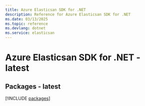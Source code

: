 ```yaml
---
title: Azure Elasticsan SDK for .NET
description: Reference for Azure Elasticsan SDK for .NET
ms.date: 03/13/2025
ms.topic: reference
ms.devlang: dotnet
ms.service: elasticsan
---
```

# Azure Elasticsan SDK for .NET - latest
## Packages - latest
[!INCLUDE [packages](elasticsan-index.md)]